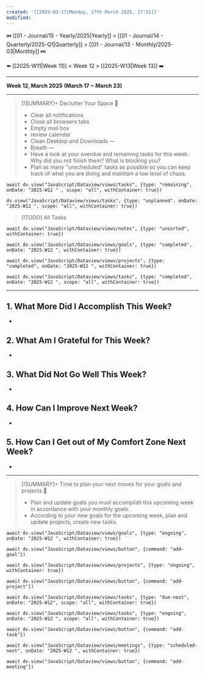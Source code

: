 ```yaml
---
created: '[[2025-03-17|Monday, 17th March 2025, 17:51]]'
modified:
---
```


⏮️ [[01 - Journal/15 - Yearly/2025|Yearly]] > [[01 - Journal/14 - Quarterly/2025-Q1|Quarterly]] > [[01 - Journal/13 - Monthly/2025-03|Monthly]] ⏭️

⬅️ [[2025-W11|Week 11]] < Week 12 > [[2025-W13|Week 13]] ➡️

---

**Week 12, March 2025**
**(March 17 ~ March 23)**

---

> [!SUMMARY]+ Declutter Your Space 🧘
> - Clear all notifications
> - Close all browsers tabs
> - Empty mail box
> - review calendar
> - Clean Desktop and Downloads
> —
> - Breath
> —
> - Have a look at your overdue and remaining tasks for this week. Why did you not finish them? What is blocking you?
> - Plan as many "unscheduled" tasks as possible so you can keep track of what you are doing and maintain a low level of chaos.

```dataviewjs
await dv.view("JavaScript/Dataview/views/tasks", {type: "remaining", onDate: "2025-W12 " , scope: "all", withContainer: true})
```

```dataviewjs
dv.view("JavaScript/Dataview/views/tasks", {type: "unplanned", onDate: "2025-W12 ", scope: "all", withContainer: true})
```

> [!TODO] All Tasks <js-todo-callout></js-todo-callout>



```dataviewjs
await dv.view("JavaScript/Dataview/views/notes", {type: "unsorted", withContainer: true})
```

```dataviewjs
await dv.view("JavaScript/Dataview/views/goals", {type: "completed", onDate: "2025-W12 ", withContainer: true})
```

```dataviewjs
await dv.view("JavaScript/Dataview/views/projects", {type: "completed", onDate: "2025-W12 ", withContainer: true})
```

```dataviewjs
await dv.view("JavaScript/Dataview/views/tasks", {type: "completed", onDate: "2025-W12 ", scope: "all", withContainer: true})
```

---

## 1. What More Did I Accomplish This Week?

-

## 2. What Am I Grateful for This Week?

-

## 3. What Did Not Go Well This Week?

-

## 4. How Can I Improve Next Week?

-

## 5. How Can I Get out of My Comfort Zone Next Week?

-

---

> [!SUMMARY]+ Time to plan your next moves for your goals and projects 👀
> - Plan and update goals you must accomplish this upcoming week in accordance with your monthly goals.
> - According to your new goals for the upcoming week, plan and update projects, create new tasks.

```dataviewjs
await dv.view("JavaScript/Dataview/views/goals", {type: "ongoing", onDate: "2025-W12 ", withContainer: true})
```

```dataviewjs
await dv.view("JavaScript/Dataview/views/button", {command: "add-goal"})
```

```dataviewjs
await dv.view("JavaScript/Dataview/views/projects", {type: "ongoing", withContainer: true})
```

```dataviewjs
await dv.view("JavaScript/Dataview/views/button", {command: "add-project"})
```

```dataviewjs
await dv.view("JavaScript/Dataview/views/tasks", {type: "due-next", onDate: "2025-W12", scope: "all", withContainer: true})
```

```dataviewjs
await dv.view("JavaScript/Dataview/views/tasks", {type: "ongoing", onDate: "2025-W12 ", scope: "all", withContainer: true})
```

```dataviewjs
await dv.view("JavaScript/Dataview/views/button", {command: "add-task"})
```

```dataviewjs
await dv.view("JavaScript/Dataview/views/meetings", {type: "scheduled-next", onDate: "2025-W12 ", withContainer: true})
```

```dataviewjs
await dv.view("JavaScript/Dataview/views/button", {command: "add-meeting"})
```
